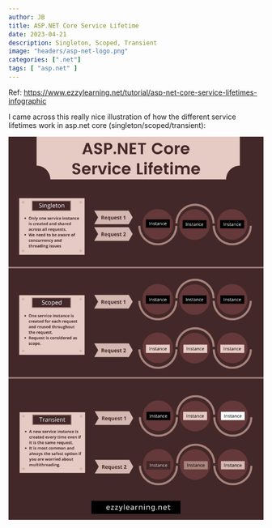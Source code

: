 ```yaml
---
author: JB
title: ASP.NET Core Service Lifetime
date: 2023-04-21
description: Singleton, Scoped, Transient
image: "headers/asp-net-logo.png"
categories: [".net"]
tags: [ "asp.net" ]
---
```


Ref: https://www.ezzylearning.net/tutorial/asp-net-core-service-lifetimes-infographic

I came across this really nice illustration of how the different service lifetimes work in asp.net core (singleton/scoped/transient):

![ASP.NET Core Service Lifetime](asp-net-core-service-lifetime.png)